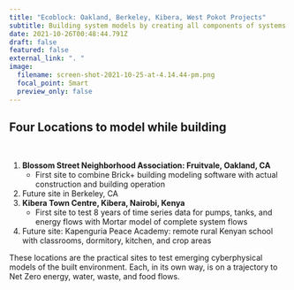 ```yaml
---
title: "Ecoblock: Oakland, Berkeley, Kibera, West Pokot Projects"
subtitle: Building system models by creating all components of systems built for humans
date: 2021-10-26T00:48:44.791Z
draft: false
featured: false
external_link: ". "
image:
  filename: screen-shot-2021-10-25-at-4.14.44-pm.png
  focal_point: Smart
  preview_only: false
---
```

## Four Locations to model while building

<br>

1. **Blossom Street Neighborhood Association: Fruitvale, Oakland, CA**
    * First site to combine Brick+ building modeling software with actual construction and building operation
2.  Future site in Berkeley, CA
3.  **Kibera Town Centre, Kibera, Nairobi, Kenya**
    * First site to test 8 years of time series data for pumps, tanks, and energy flows with Mortar model of complete system flows
4. Future site: Kapenguria Peace Academy: remote rural Kenyan school with classrooms, dormitory, kitchen, and crop areas

These locations are the practical sites to test emerging cyberphysical models of the built environment. Each, in its own way, is on a trajectory to Net Zero energy, water, waste, and food flows.
